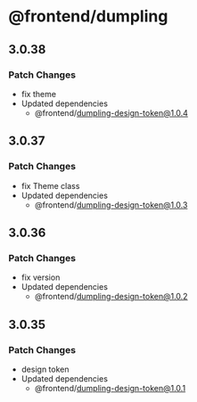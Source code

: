 # @frontend/dumpling

## 3.0.38

### Patch Changes

- fix theme
- Updated dependencies
  - @frontend/dumpling-design-token@1.0.4

## 3.0.37

### Patch Changes

- fix Theme class
- Updated dependencies
  - @frontend/dumpling-design-token@1.0.3

## 3.0.36

### Patch Changes

- fix version
- Updated dependencies
  - @frontend/dumpling-design-token@1.0.2

## 3.0.35

### Patch Changes

- design token
- Updated dependencies
  - @frontend/dumpling-design-token@1.0.1
